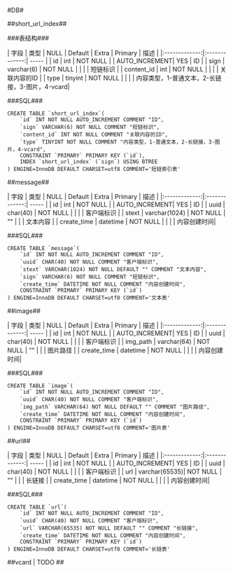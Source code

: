 #DB#

##short_url_index##

###表结构###

| 字段         	| 类型         	| NULL		| Default	| Extra			| Primary	| 描述										|
|:-------------:|:-------------:| -----					|
| id      		| int 			| NOT NULL 	| 			| AUTO_INCREMENT| YES		| ID										|
| sign			| varchar(6)	| NOT NULL	| 			|				|			| 短链标识									|
| content_id	| int			| NOT NULL	| 			|				|			| 关联内容的ID								|
| type			| tinyint		| NOT NULL	|			|				|			| 内容类型，1-普通文本，2-长链接，3-图片，4-vcard|

###SQL###

	CREATE TABLE `short_url_index`(
		`id` INT NOT NULL AUTO_INCREMENT COMMENT "ID",
		`sign` VARCHAR(6) NOT NULL COMMENT "短链标识",
		`content_id` INT NOT NULL COMMENT "关联内容的ID",
		`type` TINYINT NOT NULL COMMENT "内容类型，1-普通文本，2-长链接，3-图片，4-vcard",
		CONSTRAINT `PRIMARY` PRIMARY KEY (`id`),
  		INDEX `short_url_index` (`sign`) USING BTREE
	) ENGINE=InnoDB DEFAULT CHARSET=utf8 COMMENT='短链索引表'

##message##

| 字段         	| 类型         	| NULL		| Default	| Extra			| Primary	| 描述		|
|:-------------:|:-------------:| -----					|
| id      		| int 			| NOT NULL 	| 			| AUTO_INCREMENT| YES		| ID		|
| uuid		   	| char(40)		| NOT NULL 	|			| 				| 			| 客户端标识	|
| stext      	| varchar(1024) | NOT NULL  | ""   		|  				|			| 文本内容	|
| create_time	| datetime		| NOT NULL	|			|				|			| 内容创建时间|

###SQL###

	CREATE TABLE `message`(
		`id` INT NOT NULL AUTO_INCREMENT COMMENT "ID",
		`uuid` CHAR(40) NOT NULL COMMENT "客户端标识",
		`stext` VARCHAR(1024) NOT NULL DEFAULT "" COMMENT "文本内容",
		`sign` VARCHAR(6) NOT NULL COMMENT "短链标识",
		`create_time` DATETIME NOT NULL COMMENT "内容创建时间",
		CONSTRAINT `PRIMARY` PRIMARY KEY (`id`)
	) ENGINE=InnoDB DEFAULT CHARSET=utf8 COMMENT='文本表'

##image##

| 字段         	| 类型         	| NULL		| Default	| Extra			| Primary	| 描述		|
|:-------------:|:-------------:| -----					|
| id      		| int 			| NOT NULL 	| 			| AUTO_INCREMENT| YES		| ID		|
| uuid		   	| char(40)		| NOT NULL 	|			| 				| 			| 客户端标识	|
| img_path		| varchar(64)	| NOT NULL	| ""		|				|			| 图片路径	|
| create_time	| datetime		| NOT NULL	|			|				|			| 内容创建时间|

###SQL###

	CREATE TABLE `image`(
		`id` INT NOT NULL AUTO_INCREMENT COMMENT "ID",
		`uuid` CHAR(40) NOT NULL COMMENT "客户端标识",
		`img_path` VARCHAR(64) NOT NULL DEFAULT "" COMMENT "图片路径",
		`create_time` DATETIME NOT NULL COMMENT "内容创建时间",
		CONSTRAINT `PRIMARY` PRIMARY KEY (`id`)
	) ENGINE=InnoDB DEFAULT CHARSET=utf8 COMMENT='图片表'

##url##

| 字段         	| 类型         	| NULL		| Default	| Extra			| Primary	| 描述		|
|:-------------:|:-------------:| -----					|
| id      		| int 			| NOT NULL 	| 			| AUTO_INCREMENT| YES		| ID		|
| uuid		   	| char(40)		| NOT NULL 	|			| 				| 			| 客户端标识	|
| url 			| varchar(65535)| NOT NULL	| ""		|  				|			| 长链接		|
| create_time	| datetime		| NOT NULL	|			|				|			| 内容创建时间|

###SQL###

	CREATE TABLE `url`(
		`id` INT NOT NULL AUTO_INCREMENT COMMENT "ID",
		`uuid` CHAR(40) NOT NULL COMMENT "客户端标识",
		`url` VARCHAR(65535) NOT NULL DEFAULT "" COMMENT "长链接",
		`create_time` DATETIME NOT NULL COMMENT "内容创建时间",
		CONSTRAINT `PRIMARY` PRIMARY KEY (`id`)
	) ENGINE=InnoDB DEFAULT CHARSET=utf8 COMMENT='长链表'

##vcard | TODO ##
